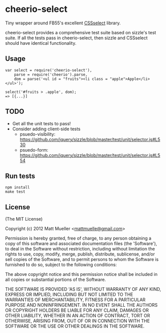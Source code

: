 
# cheerio-select

  Tiny wrapper around FB55's excellent [CSSselect](https://github.com/FB55/CSSselect) library.

  cheerio-select provides a comprehensive test suite based on sizzle's test suite. If all the tests pass in cheerio-select, then sizzle and CSSselect should have identical functionality.

## Usage

    var select = require('cheerio-select'),
        parse = require('cheerio').parse,
        dom = parse('<ul id = "fruits"><li class = "apple">Apple</li></ul>');

    select('#fruits > .apple', dom);
    => [{...}]

## TODO 

* Get all the unit tests to pass!
* Consider adding client-side tests
  * psuedo-visibility: https://github.com/jquery/sizzle/blob/master/test/unit/selector.js#L530
  * psuedo-form: https://github.com/jquery/sizzle/blob/master/test/unit/selector.js#L554

## Run tests

    npm install
    make test

## License 

(The MIT License)

Copyright (c) 2012 Matt Mueller &lt;mattmuelle@gmail.com&gt;

Permission is hereby granted, free of charge, to any person obtaining
a copy of this software and associated documentation files (the
'Software'), to deal in the Software without restriction, including
without limitation the rights to use, copy, modify, merge, publish,
distribute, sublicense, and/or sell copies of the Software, and to
permit persons to whom the Software is furnished to do so, subject to
the following conditions:

The above copyright notice and this permission notice shall be
included in all copies or substantial portions of the Software.

THE SOFTWARE IS PROVIDED 'AS IS', WITHOUT WARRANTY OF ANY KIND,
EXPRESS OR IMPLIED, INCLUDING BUT NOT LIMITED TO THE WARRANTIES OF
MERCHANTABILITY, FITNESS FOR A PARTICULAR PURPOSE AND NONINFRINGEMENT.
IN NO EVENT SHALL THE AUTHORS OR COPYRIGHT HOLDERS BE LIABLE FOR ANY
CLAIM, DAMAGES OR OTHER LIABILITY, WHETHER IN AN ACTION OF CONTRACT,
TORT OR OTHERWISE, ARISING FROM, OUT OF OR IN CONNECTION WITH THE
SOFTWARE OR THE USE OR OTHER DEALINGS IN THE SOFTWARE.